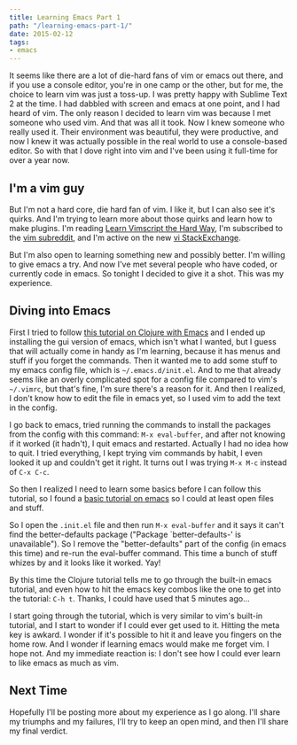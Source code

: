 ```yaml
---
title: Learning Emacs Part 1
path: "/learning-emacs-part-1/"
date: 2015-02-12
tags:
- emacs
---
```


It seems like there are a lot of die-hard fans of vim or emacs out there, and if you use a console editor, you're in one camp or the other, but for me, the choice to learn vim was just a toss-up. I was pretty happy with Sublime Text 2 at the time. I had dabbled with screen and emacs at one point, and I had heard of vim. The only reason I decided to learn vim was because I met someone who used vim. And that was all it took. Now I knew someone who really used it. Their environment was beautiful, they were productive, and now I knew it was actually possible in the real world to use a console-based editor. So with that I dove right into vim and I've been using it full-time for over a year now.

## I'm a vim guy

But I'm not a hard core, die hard fan of vim. I like it, but I can also see it's quirks. And I'm trying to learn more about those quirks and learn how to make plugins. I'm reading [Learn Vimscript the Hard Way](http://learnvimscriptthehardway.stevelosh.com/), I'm subscribed to the [vim subreddit](http://www.reddit.com/r/vim/), and I'm active on the new [vi StackExchange](http://vi.stackexchange.com/).

But I'm also open to learning something new and possibly better. I'm willing to give emacs a try. And now I've met several people who have coded, or currently code in emacs. So tonight I decided to give it a shot. This was my experience.

## Diving into Emacs

First I tried to follow [this tutorial on Clojure with Emacs](http://clojure-doc.org/articles/tutorials/emacs.html) and I ended up installing the gui version of emacs, which isn't what I wanted, but I guess that will actually come in handy as I'm learning, because it has menus and stuff if you forget the commands. Then it wanted me to add some stuff to my emacs config file, which is `~/.emacs.d/init.el`. And to me that already seems like an overly complicated spot for a config file compared to vim's `~/.vimrc`, but that's fine, I'm sure there's a reason for it. And then I realized, I don't know how to edit the file in emacs yet, so I used vim to add the text in the config.

I go back to emacs, tried running the commands to install the packages from the config with this command: `M-x eval-buffer`, and after not knowing if it worked (it hadn't), I quit emacs and restarted. Actually I had no idea how to quit. I tried everything, I kept trying vim commands by habit, I even looked it up and couldn't get it right. It turns out I was trying `M-x M-c` instead of `C-x C-c`.

So then I realized I need to learn some basics before I can follow this tutorial, so I found a [basic tutorial on emacs](http://david.rothlis.net/emacs/howtolearn.html) so I could at least open files and stuff.

So I open the `.init.el` file and then run `M-x eval-buffer` and it says it can't find the better-defaults package ("Package `better-defaults-' is unavailable"). So I remove the "better-defaults" part of the config (in emacs this time) and re-run the eval-buffer command. This time a bunch of stuff whizes by and it looks like it worked. Yay!

By this time the Clojure tutorial tells me to go through the built-in emacs tutorial, and even how to hit the emacs key combos like the one to get into the tutorial: `C-h t`. Thanks, I could have used that 5 minutes ago...

I start going through the tutorial, which is very similar to vim's built-in tutorial, and I start to wonder if I could ever get used to it. Hitting the meta key is awkard. I wonder if it's possible to hit it and leave you fingers on the home row. And I wonder if learning emacs would make me forget vim. I hope not. And my immediate reaction is: I don't see how I could ever learn to like emacs as much as vim.

## Next Time

Hopefully I'll be posting more about my experience as I go along. I'll share my triumphs and my failures, I'll try to keep an open mind, and then I'll share my final verdict.
